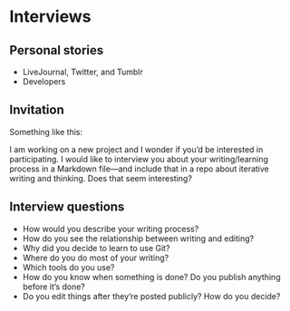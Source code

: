 # Interviews

## Personal stories

* LiveJournal, Twitter, and Tumblr
* Developers

## Invitation

Something like this:

I am working on a new project and I wonder if you’d be interested in participating. I would like to interview you about your writing/learning process in a Markdown file—and include that in a repo about iterative writing and thinking. Does that seem interesting?

## Interview questions

* How would you describe your writing process?
* How do you see the relationship between writing and editing?
* Why did you decide to learn to use Git?
* Where do you do most of your writing?
* Which tools do you use?
* How do you know when something is done? Do you publish anything before it’s done?
* Do you edit things after they’re posted publicly? How do you decide?